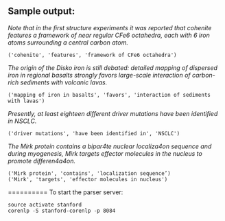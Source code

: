 ## Sample output:

_Note that in the first structure experiments it was reported that cohenite features a framework of near regular CFe6 octahedra, each with 6 iron atoms surrounding a central carbon atom._
```
('cohenite', 'features', 'framework of CFe6 octahedra')
```

_The origin of the Disko iron is still debated: detailed mapping of dispersed iron in regional basalts strongly favors large-scale interaction of carbon-rich sediments with volcanic lavas._
```
('mapping of iron in basalts', 'favors', 'interaction of sediments with lavas')
```

_Presently, at least eighteen different driver mutations have been identified in NSCLC._
```
('driver mutations', 'have been identified in', 'NSCLC')
```

_The Mirk protein contains a bipar4te nuclear localiza4on sequence and during myogenesis, Mirk targets effector molecules in the nucleus to promote differen4a4on._
```
('Mirk protein', 'contains', 'localization sequence’)
('Mirk', 'targets', 'effector molecules in nucleus')
```

==========
To start the parser server:
```
source activate stanford
corenlp -S stanford-corenlp -p 8084
```